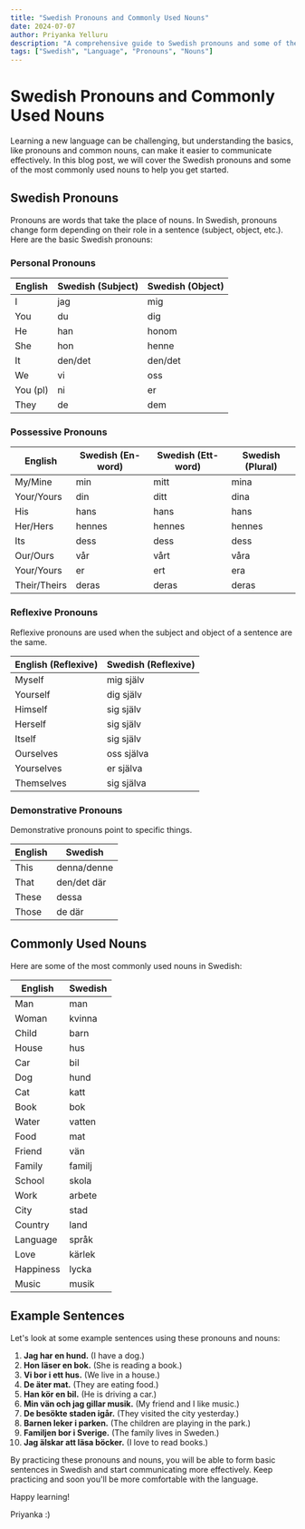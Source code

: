 ```yaml
---
title: "Swedish Pronouns and Commonly Used Nouns"
date: 2024-07-07
author: Priyanka Yelluru
description: "A comprehensive guide to Swedish pronouns and some of the most commonly used nouns."
tags: ["Swedish", "Language", "Pronouns", "Nouns"]
---
```


# Swedish Pronouns and Commonly Used Nouns

Learning a new language can be challenging, but understanding the basics, like pronouns and common nouns, can make it easier to communicate effectively. In this blog post, we will cover the Swedish pronouns and some of the most commonly used nouns to help you get started.

## Swedish Pronouns

Pronouns are words that take the place of nouns. In Swedish, pronouns change form depending on their role in a sentence (subject, object, etc.). Here are the basic Swedish pronouns:

### Personal Pronouns

| English | Swedish (Subject) | Swedish (Object) |
|---------|--------------------|------------------|
| I       | jag                | mig              |
| You     | du                 | dig              |
| He      | han                | honom            |
| She     | hon                | henne            |
| It      | den/det            | den/det          |
| We      | vi                 | oss              |
| You (pl)| ni                 | er               |
| They    | de                 | dem              |

### Possessive Pronouns

| English      | Swedish (En-word) | Swedish (Ett-word) | Swedish (Plural) |
|--------------|--------------------|--------------------|------------------|
| My/Mine      | min                | mitt               | mina             |
| Your/Yours   | din                | ditt               | dina             |
| His          | hans               | hans               | hans             |
| Her/Hers     | hennes             | hennes             | hennes           |
| Its          | dess               | dess               | dess             |
| Our/Ours     | vår                | vårt               | våra             |
| Your/Yours   | er                 | ert                | era              |
| Their/Theirs | deras              | deras              | deras            |

### Reflexive Pronouns

Reflexive pronouns are used when the subject and object of a sentence are the same.

| English (Reflexive) | Swedish (Reflexive) |
|---------------------|---------------------|
| Myself              | mig själv           |
| Yourself            | dig själv           |
| Himself             | sig själv           |
| Herself             | sig själv           |
| Itself              | sig själv           |
| Ourselves           | oss själva          |
| Yourselves          | er själva           |
| Themselves          | sig själva          |

### Demonstrative Pronouns

Demonstrative pronouns point to specific things.

| English    | Swedish    |
|------------|------------|
| This       | denna/denne|
| That       | den/det där|
| These      | dessa      |
| Those      | de där     |

## Commonly Used Nouns

Here are some of the most commonly used nouns in Swedish:

| English        | Swedish       |
|----------------|---------------|
| Man            | man           |
| Woman          | kvinna        |
| Child          | barn          |
| House          | hus           |
| Car            | bil           |
| Dog            | hund          |
| Cat            | katt          |
| Book           | bok           |
| Water          | vatten        |
| Food           | mat           |
| Friend         | vän           |
| Family         | familj        |
| School         | skola         |
| Work           | arbete        |
| City           | stad          |
| Country        | land          |
| Language       | språk         |
| Love           | kärlek        |
| Happiness      | lycka         |
| Music          | musik         |

## Example Sentences

Let's look at some example sentences using these pronouns and nouns:

1. **Jag har en hund.** (I have a dog.)
2. **Hon läser en bok.** (She is reading a book.)
3. **Vi bor i ett hus.** (We live in a house.)
4. **De äter mat.** (They are eating food.)
5. **Han kör en bil.** (He is driving a car.)
6. **Min vän och jag gillar musik.** (My friend and I like music.)
7. **De besökte staden igår.** (They visited the city yesterday.)
8. **Barnen leker i parken.** (The children are playing in the park.)
9. **Familjen bor i Sverige.** (The family lives in Sweden.)
10. **Jag älskar att läsa böcker.** (I love to read books.)

By practicing these pronouns and nouns, you will be able to form basic sentences in Swedish and start communicating more effectively. Keep practicing and soon you'll be more comfortable with the language.

Happy learning!

Priyanka :)
